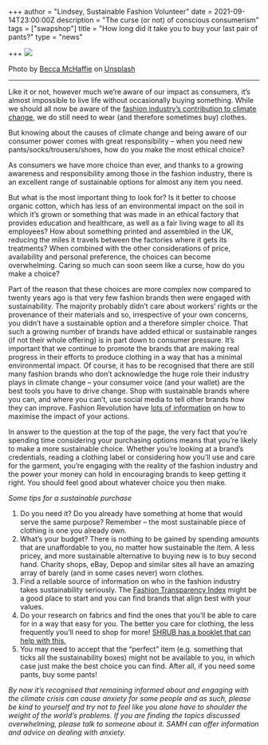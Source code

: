 +++
author = "Lindsey, Sustainable Fashion Volunteer"
date = 2021-09-14T23:00:00Z
description = "The curse (or not) of conscious consumerism"
tags = ["swapshop"]
title = "How long did it take you to buy your last pair of pants?"
type = "news"

+++
![](https://res.cloudinary.com/shrub-co-op/image/upload/v1629464577/shrubcoop.org/media/becca-mchaffie-Fzde_6ITjkw-unsplash_bdukxd.jpg)

Photo by [Becca McHaffie](https://unsplash.com/@beccamchaffie?utm_source=unsplash&utm_medium=referral&utm_content=creditCopyText) on [Unsplash](https://unsplash.com/s/photos/sustainable-clothes?utm_source=unsplash&utm_medium=referral&utm_content=creditCopyText)

***

Like it or not, however much we’re aware of our impact as consumers, it’s almost impossible to live life without occasionally buying something. While we should all now be aware of the [fashion industry’s contribution to climate change](https://www.bbc.co.uk/newsround/58156019), we do still need to wear (and therefore sometimes buy) clothes.

But knowing about the causes of climate change and being aware of our consumer power comes with great responsibility – when you need new pants/socks/trousers/shoes, how do you make the most ethical choice?

As consumers we have more choice than ever, and thanks to a growing awareness and responsibility among those in the fashion industry, there is an excellent range of sustainable options for almost any item you need.

But what is the most important thing to look for? Is it better to choose organic cotton, which has less of an environmental impact on the soil in which it’s grown or something that was made in an ethical factory that provides education and healthcare, as well as a fair living wage to all its employees? How about something printed and assembled in the UK, reducing the miles it travels between the factories where it gets its treatments? When combined with the other considerations of price, availability and personal preference, the choices can become overwhelming. Caring so much can soon seem like a curse, how do you make a choice?

Part of the reason that these choices are more complex now compared to twenty years ago is that very few fashion brands then were engaged with sustainability. The majority probably didn’t care about workers’ rights or the provenance of their materials and so, irrespective of your own concerns, you didn’t have a sustainable option and a therefore simpler choice. That such a growing number of brands have added ethical or sustainable ranges (if not their whole offering) is in part down to consumer pressure. It’s important that we continue to promote the brands that are making real progress in their efforts to produce clothing in a way that has a minimal environmental impact. Of course, it has to be recognised that there are still many fashion brands who don’t acknowledge the huge role their industry plays in climate change – your consumer voice (and your wallet) are the best tools you have to drive change. Shop with sustainable brands where you can, and where you can’t, use social media to tell other brands how they can improve. Fashion Revolution have [lots of information](https://www.fashionrevolution.org/resources/how-tos/) on how to maximise the impact of your actions.

In answer to the question at the top of the page, the very fact that you’re spending time considering your purchasing options means that you’re likely to make a more sustainable choice. Whether you’re looking at a brand’s credentials, reading a clothing label or considering how you’ll use and care for the garment, you’re engaging with the reality of the fashion industry and the power your money can hold in encouraging brands to keep getting it right. You should feel good about whatever choice you then make.

_Some tips for a sustainable purchase_

1. Do you need it? Do you already have something at home that would serve the same purpose? Remember – the most sustainable piece of clothing is one you already own.
2. What’s your budget? There is nothing to be gained by spending amounts that are unaffordable to you, no matter how sustainable the item. A less pricey, and more sustainable alternative to buying new is to buy second hand. Charity shops, eBay, Depop and similar sites all have an amazing array of barely (and in some cases never) worn clothes.
3. Find a reliable source of information on who in the fashion industry takes sustainability seriously. The [Fashion Transparency Index](https://www.fashionrevolution.org/about/transparency/) might be a good place to start and you can find brands that align best with your values.
4. Do your research on fabrics and find the ones that you’ll be able to care for in a way that easy for you. The better you care for clothing, the less frequently you’ll need to shop for more! [SHRUB has a booklet that can help with this.](https://www.shrubcoop.org/resource-packs/fabric-awareness-information-booklet/)
5. You may need to accept that the “perfect” item (e.g. something that ticks all the sustainability boxes) might not be available to you, in which case just make the best choice you can find. After all, if you need some pants, buy some pants!

_By now it’s recognised that remaining informed about and engaging with the climate crisis can cause anxiety for some people and as such, please be kind to yourself and try not to feel like you alone have to shoulder the weight of the world’s problems. If you are finding the topics discussed overwhelming, please talk to someone about it. SAMH can offer information and advice on dealing with anxiety._
